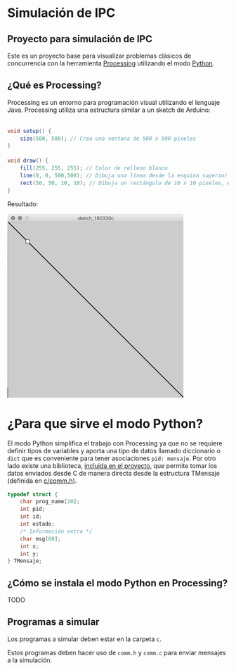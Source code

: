 # Simulación de IPC

## Proyecto para simulación de IPC

Este es un proyecto base para visualizar problemas clásicos de concurrencia
con la herramienta [Processing](http://processing.org) utilizando el
modo [Python](http://py.processing.org).


## ¿Qué es Processing?

Processing es un entorno para programación visual utilizando el lenguaje Java.
Processing utiliza una estructura similar a un sketch de Arduino:

```java

void setup() {
    size(500, 500); // Crea una ventana de 500 x 500 pixeles
}

void draw() {
    fill(255, 255, 255); // Color de relleno blanco
    line(0, 0, 500,500); // Dibuja una línea desde la esquina superior izquierda hacia la esquina inferior derecha.
    rect(50, 50, 10, 10); // Dibuja un rectángulo de 10 x 10 pixeles, en la posicion (50, 50) de la pantalla
}
```

Resultado:

![Processing](imgs/processing_ej1.png)

# ¿Para que sirve el modo Python?

El modo Python simplifica el trabajo con Processing ya que no se requiere definir tipos de variables y aporta una tipo de datos llamado diccionario o
`dict` que es conveniente para tener asociaciones `pid: mensaje`.
Por otro lado existe una biblioteca, [incluida en el proyecto](./cstruct.py), que permite tomar los datos enviados desde C de manera directa desde la
estructura TMensaje (definida en [c/comm.h](c/comm.h)).

```c
typedef struct {
    char prog_name[20];
    int pid;
    int id;
    int estado;
    /* Información extra */
    char msg[80];
    int x;
    int y;
} TMensaje;

```

## ¿Cómo se instala el modo Python en Processing?

TODO

## Programas a simular

Los programas a simular deben estar en la carpeta `c`.

Estos programas deben hacer uso de `comm.h` y `comm.c` para enviar
mensajes a la simulación.

